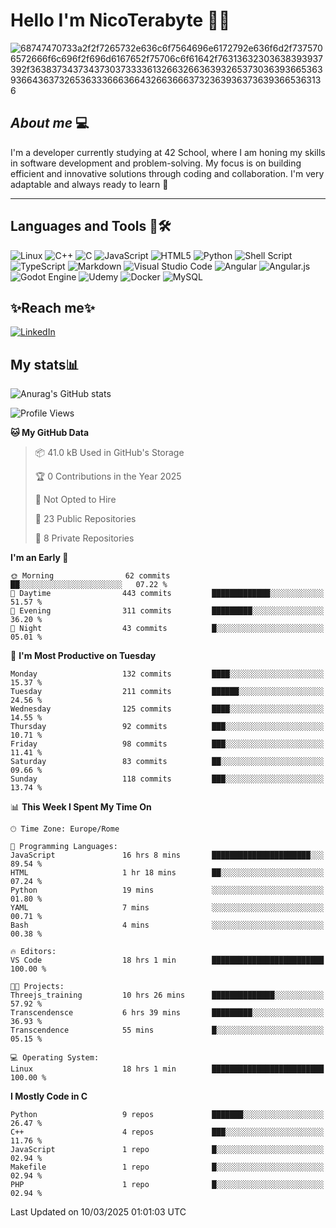 # Hello I'm NicoTerabyte 🐧🔨

![68747470733a2f2f7265732e636c6f7564696e6172792e636f6d2f7375706572666f6c696f2f696d6167652f75706c6f61642f76313632303638393937392f363837343734373037333361326632663639326537303639366536393664363732653633366636643266366637323639363736393665363136](https://user-images.githubusercontent.com/58959408/232639433-cb0aea21-66f0-4508-a771-85e2089c5a87.gif)



## _About me_ 💻

I'm a developer currently studying at 42 School, where I am honing my skills in software development and problem-solving. My focus is on building efficient and innovative solutions through coding and collaboration. I'm very adaptable and always ready to learn 🚀

---

## **Languages and Tools 🧰🛠️**
![Linux](https://img.shields.io/badge/Linux-FCC624?style=for-the-badge&logo=linux&logoColor=black)
![C++](https://img.shields.io/badge/c++-%2300599C.svg?style=for-the-badge&logo=c%2B%2B&logoColor=white)
![C](https://img.shields.io/badge/c-%2300599C.svg?style=for-the-badge&logo=c&logoColor=white)
![JavaScript](https://img.shields.io/badge/javascript-%23323330.svg?style=for-the-badge&logo=javascript&logoColor=%23F7DF1E)
![HTML5](https://img.shields.io/badge/html5-%23E34F26.svg?style=for-the-badge&logo=html5&logoColor=white)
![Python](https://img.shields.io/badge/python-3670A0?style=for-the-badge&logo=python&logoColor=ffdd54)
![Shell Script](https://img.shields.io/badge/shell_script-%23121011.svg?style=for-the-badge&logo=gnu-bash&logoColor=white)
![TypeScript](https://img.shields.io/badge/typescript-%23007ACC.svg?style=for-the-badge&logo=typescript&logoColor=white)
![Markdown](https://img.shields.io/badge/markdown-%23000000.svg?style=for-the-badge&logo=markdown&logoColor=white)
![Visual Studio Code](https://img.shields.io/badge/Visual%20Studio%20Code-0078d7.svg?style=for-the-badge&logo=visual-studio-code&logoColor=white)
![Angular](https://img.shields.io/badge/angular-%23DD0031.svg?style=for-the-badge&logo=angular&logoColor=white)
![Angular.js](https://img.shields.io/badge/angular.js-%23E23237.svg?style=for-the-badge&logo=angularjs&logoColor=white)
![Godot Engine](https://img.shields.io/badge/GODOT-%23FFFFFF.svg?style=for-the-badge&logo=godot-engine)
![Udemy](https://img.shields.io/badge/Udemy-A435F0?style=for-the-badge&logo=Udemy&logoColor=white)
![Docker](https://img.shields.io/badge/docker-%230db7ed.svg?style=for-the-badge&logo=docker&logoColor=white)
![MySQL](https://img.shields.io/badge/mysql-4479A1.svg?style=for-the-badge&logo=mysql&logoColor=white)


## ✨Reach me✨
[![LinkedIn](https://img.shields.io/badge/linkedin-%230077B5.svg?style=for-the-badge&logo=linkedin&logoColor=white)](https://www.linkedin.com/in/lorenzo-nicotera/)


## My stats📊
![Anurag's GitHub stats](https://github-readme-stats.vercel.app/api?username=nicoterabyte&theme=radical&show_icons=true)

<!--START_SECTION:waka-->
![Profile Views](http://img.shields.io/badge/Profile%20Views-1-blue)

**🐱 My GitHub Data** 

> 📦 41.0 kB Used in GitHub's Storage 
 > 
> 🏆 0 Contributions in the Year 2025
 > 
> 🚫 Not Opted to Hire
 > 
> 📜 23 Public Repositories 
 > 
> 🔑 8 Private Repositories 
 > 
**I'm an Early 🐤** 

```text
🌞 Morning                62 commits          ██░░░░░░░░░░░░░░░░░░░░░░░   07.22 % 
🌆 Daytime                443 commits         █████████████░░░░░░░░░░░░   51.57 % 
🌃 Evening                311 commits         █████████░░░░░░░░░░░░░░░░   36.20 % 
🌙 Night                  43 commits          █░░░░░░░░░░░░░░░░░░░░░░░░   05.01 % 
```
📅 **I'm Most Productive on Tuesday** 

```text
Monday                   132 commits         ████░░░░░░░░░░░░░░░░░░░░░   15.37 % 
Tuesday                  211 commits         ██████░░░░░░░░░░░░░░░░░░░   24.56 % 
Wednesday                125 commits         ████░░░░░░░░░░░░░░░░░░░░░   14.55 % 
Thursday                 92 commits          ███░░░░░░░░░░░░░░░░░░░░░░   10.71 % 
Friday                   98 commits          ███░░░░░░░░░░░░░░░░░░░░░░   11.41 % 
Saturday                 83 commits          ██░░░░░░░░░░░░░░░░░░░░░░░   09.66 % 
Sunday                   118 commits         ███░░░░░░░░░░░░░░░░░░░░░░   13.74 % 
```


📊 **This Week I Spent My Time On** 

```text
🕑︎ Time Zone: Europe/Rome

💬 Programming Languages: 
JavaScript               16 hrs 8 mins       ██████████████████████░░░   89.54 % 
HTML                     1 hr 18 mins        ██░░░░░░░░░░░░░░░░░░░░░░░   07.24 % 
Python                   19 mins             ░░░░░░░░░░░░░░░░░░░░░░░░░   01.80 % 
YAML                     7 mins              ░░░░░░░░░░░░░░░░░░░░░░░░░   00.71 % 
Bash                     4 mins              ░░░░░░░░░░░░░░░░░░░░░░░░░   00.38 % 

🔥 Editors: 
VS Code                  18 hrs 1 min        █████████████████████████   100.00 % 

🐱‍💻 Projects: 
Threejs_training         10 hrs 26 mins      ██████████████░░░░░░░░░░░   57.92 % 
Transcendensce           6 hrs 39 mins       █████████░░░░░░░░░░░░░░░░   36.93 % 
Transcendence            55 mins             █░░░░░░░░░░░░░░░░░░░░░░░░   05.15 % 

💻 Operating System: 
Linux                    18 hrs 1 min        █████████████████████████   100.00 % 
```

**I Mostly Code in C** 

```text
Python                   9 repos             ███████░░░░░░░░░░░░░░░░░░   26.47 % 
C++                      4 repos             ███░░░░░░░░░░░░░░░░░░░░░░   11.76 % 
JavaScript               1 repo              █░░░░░░░░░░░░░░░░░░░░░░░░   02.94 % 
Makefile                 1 repo              █░░░░░░░░░░░░░░░░░░░░░░░░   02.94 % 
PHP                      1 repo              █░░░░░░░░░░░░░░░░░░░░░░░░   02.94 % 
```




 Last Updated on 10/03/2025 01:01:03 UTC
<!--END_SECTION:waka-->
